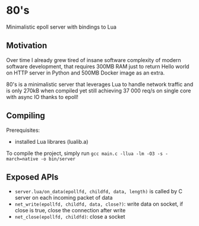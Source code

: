 # 80's

Minimalistic epoll server with bindings to Lua

## Motivation

Over time I already grew tired of insane software complexity of modern software development, that requires 300MB RAM just to return Hello world on HTTP server in Python and 500MB Docker image as an extra.

80's is a minimalistic server that leverages Lua to handle network traffic and is only 270kB when compiled yet still achieving 37 000 req/s on single core with async IO thanks to epoll!

## Compiling

Prerequisites:
- installed Lua librares (lualib.a)

To compile the project, simply run `gcc main.c -llua -lm -O3 -s -march=native -o bin/server`

## Exposed APIs
- `server.lua/on_data(epollfd, childfd, data, length)` is called by C server on each incoming packet of data
- `net_write(epollfd, childfd, data, close?)`: write data on socket, if close is true, close the connection after write
- `net_close(epollfd, childfd)`: close a socket